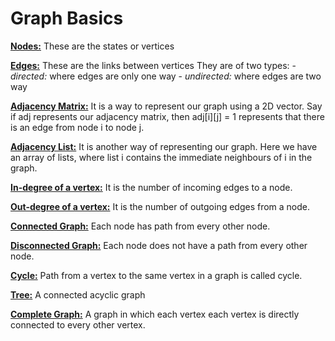 # Graph Basics

<ins>**Nodes:**</ins> These are the states or vertices

<ins>**Edges:**</ins> These are the links between vertices
        They are of two types: 
            - *directed:* where edges are only one way
            - *undirected:* where edges are two way  

<ins>**Adjacency Matrix:**</ins> It is a way to represent our graph using a 2D vector. 
                    Say if adj represents our adjacency matrix, then adj[i][j] = 1
                    represents that there is an edge from node i to node j.

<ins>**Adjacency List:**</ins> It is another way of representing our graph. Here we have an 
                    array of lists, where list i contains the immediate neighbours of 
                    i in the graph.

<ins>**In-degree of a vertex:**</ins> It is the number of incoming edges to a node.

<ins>**Out-degree of a vertex:**</ins> It is the number of outgoing edges from a node.

<ins>**Connected Graph:**</ins> Each node has path from every other node.

<ins>**Disconnected Graph:**</ins> Each node does not have a path from every other node.

<ins>**Cycle:**</ins> Path from a vertex to the same vertex in a graph is called cycle.

<ins>**Tree:**</ins> A connected acyclic graph 

<ins>**Complete Graph:**</ins> A graph in which each vertex each vertex is 
                    directly connected to every other vertex.




